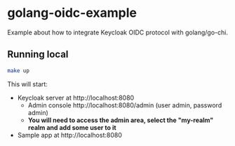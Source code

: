 # golang-oidc-example

Example about how to integrate Keycloak OIDC protocol with golang/go-chi.

## Running local

```bash
make up
```

This will start:
* Keycloak server at http://localhost:8080
  * Admin console http://localhost:8080/admin (user admin, password admin)
  * **You will need to access the admin area, select the "my-realm" realm and add some user to it**
* Sample app at http://localhost:8080